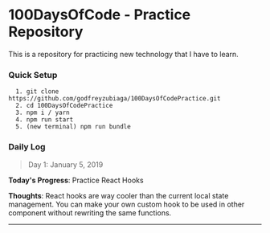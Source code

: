 # 100DaysOfCode - Practice Repository
This is a repository for practicing new technology that I have to learn.

### Quick Setup
``` 
  1. git clone https://github.com/godfreyzubiaga/100DaysOfCodePractice.git
  2. cd 100DaysOfCodePractice
  3. npm i / yarn
  4. npm run start
  5. (new terminal) npm run bundle
```

### Daily Log

 > Day 1: January 5, 2019

  **Today's Progress**: Practice React Hooks

  **Thoughts**: React hooks are way cooler than the current local state management. You can make your own custom hook to be used in other  component without rewriting the same functions. 

---
